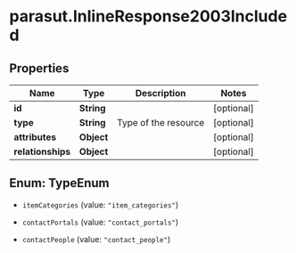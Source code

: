 # parasut.InlineResponse2003Included

## Properties
Name | Type | Description | Notes
------------ | ------------- | ------------- | -------------
**id** | **String** |  | [optional] 
**type** | **String** | Type of the resource | [optional] 
**attributes** | **Object** |  | [optional] 
**relationships** | **Object** |  | [optional] 


<a name="TypeEnum"></a>
## Enum: TypeEnum


* `itemCategories` (value: `"item_categories"`)

* `contactPortals` (value: `"contact_portals"`)

* `contactPeople` (value: `"contact_people"`)




